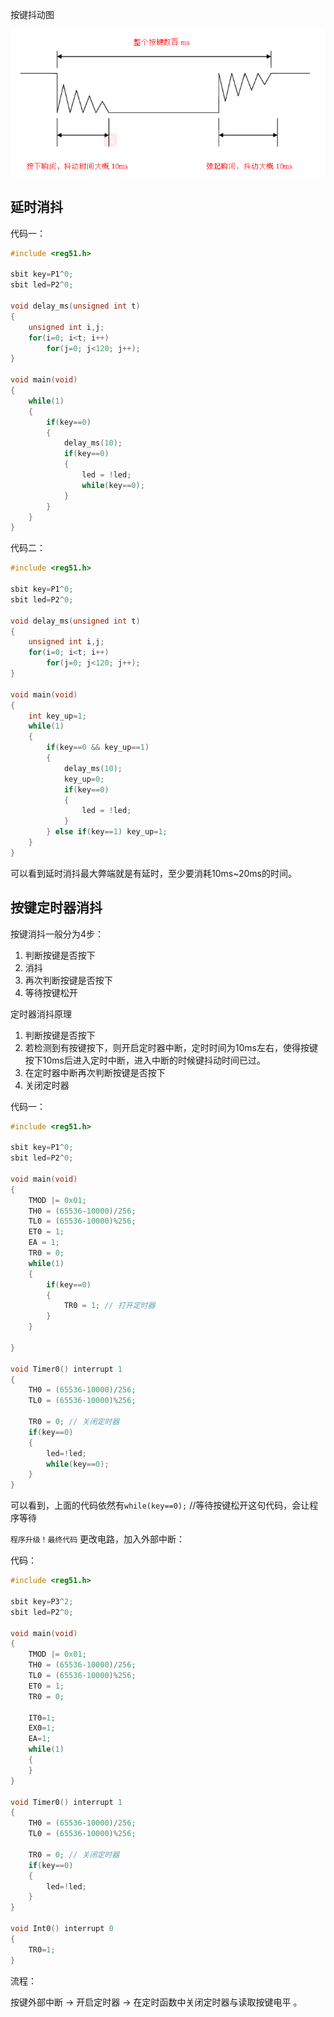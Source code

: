按键抖动图

![](./images/按钮抖动图.png)

## 延时消抖

代码一：

```c
#include <reg51.h>

sbit key=P1^0;
sbit led=P2^0;

void delay_ms(unsigned int t)
{
    unsigned int i,j;
    for(i=0; i<t; i++)
        for(j=0; j<120; j++);
}

void main(void)
{
    while(1)
    {
        if(key==0)
        {
            delay_ms(10);
            if(key==0)
            {
                led = !led;
                while(key==0);
            }
        }
    }
}
```

代码二：

```c
#include <reg51.h>

sbit key=P1^0;
sbit led=P2^0;

void delay_ms(unsigned int t)
{
    unsigned int i,j;
    for(i=0; i<t; i++)
        for(j=0; j<120; j++);
}

void main(void)
{
    int key_up=1;
    while(1)
    {
        if(key==0 && key_up==1)
        {
            delay_ms(10);
            key_up=0;
            if(key==0)
            {
                led = !led;
            }
        } else if(key==1) key_up=1;
    }
}
```

可以看到延时消抖最大弊端就是有延时，至少要消耗10ms~20ms的时间。

## 按键定时器消抖

按键消抖一般分为4步：

1. 判断按键是否按下
2. 消抖
3. 再次判断按键是否按下
4. 等待按键松开

定时器消抖原理

1. 判断按键是否按下
2. 若检测到有按键按下，则开启定时器中断，定时时间为10ms左右，使得按键按下10ms后进入定时中断，进入中断的时候键抖动时间已过。
3. 在定时器中断再次判断按键是否按下
4. 关闭定时器

代码一：

```c
#include <reg51.h>

sbit key=P1^0;
sbit led=P2^0;

void main(void)
{
    TMOD |= 0x01;
    TH0 = (65536-10000)/256;
    TL0 = (65536-10000)%256;
    ET0 = 1;
    EA = 1;
    TR0 = 0;
    while(1)
    {
        if(key==0)
        {
            TR0 = 1; // 打开定时器
        }
    }
    
}

void Timer0() interrupt 1
{
    TH0 = (65536-10000)/256;
    TL0 = (65536-10000)%256;
    
    TR0 = 0; // 关闭定时器
    if(key==0)
    {
        led=!led;
        while(key==0);
    }
}
```

可以看到，上面的代码依然有`while(key==0);` //等待按键松开这句代码，会让程序等待

`程序升级！最终代码`
更改电路，加入外部中断：

代码：

```c
#include <reg51.h>

sbit key=P3^2;
sbit led=P2^0;

void main(void)
{
    TMOD |= 0x01;
    TH0 = (65536-10000)/256;
    TL0 = (65536-10000)%256;
    ET0 = 1;
    TR0 = 0;
    
    IT0=1;
    EX0=1;
    EA=1;
    while(1)
    {
    }
}

void Timer0() interrupt 1
{
    TH0 = (65536-10000)/256;
    TL0 = (65536-10000)%256;
    
    TR0 = 0; // 关闭定时器
    if(key==0)
    {
        led=!led;
    }
}

void Int0() interrupt 0
{
    TR0=1;
}
```

流程：

按键外部中断 -> 开启定时器 -> 在定时函数中关闭定时器与读取按键电平 。



